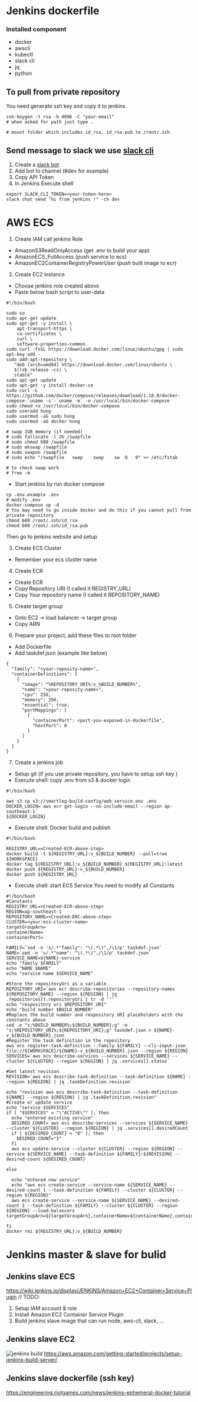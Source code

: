 # Jenkins dockerfile
### Installed component
- docker
- awscli
- kubectl
- slack cli
- jq
- python

## To pull from private repository
You need generate ssh key and copy it to jenkins
```
ssh-keygen -t rsa -b 4096 -C "your-email"
# when asked for path just type .

# mount folder which includes id_rsa, id_rsa.pub to /root/.ssh
```

## Send message to slack we use [slack cli](https://github.com/rockymadden/slack-cli)

1. Create a [slack bot](https://my.slack.com/services/new/bot)
2. Add bot to channel (#dev for example)
2. Copy API Token
3. In Jenkins Execute shell
```
export SLACK_CLI_TOKEN=<your-token-here>
slack chat send "hi from jenkins !" -ch dev
```

# AWS ECS
1. Create IAM call jenkins Role
- AmazonS3ReadOnlyAccess (get .env to build your app)
- AmazonECS_FullAccess (push service to ecs)
- AmazonEC2ContainerRegistryPowerUser (push built image to ecr)

2. Create EC2 instance
- Choose jenkins role created above
- Paste below bash script to user-data
```
#!/bin/bash

sudo su
sudo apt-get update
sudo apt-get -y install \
    apt-transport-https \
    ca-certificates \
    curl \
    software-properties-common
sudo curl -fsSL https://download.docker.com/linux/ubuntu/gpg | sudo apt-key add -
sudo add-apt-repository \
   "deb [arch=amd64] https://download.docker.com/linux/ubuntu \
   $(lsb_release -cs) \
   stable"
sudo apt-get update
sudo apt-get -y install docker-ce
sudo curl -L https://github.com/docker/compose/releases/download/1.18.0/docker-compose-`uname -s`-`uname -m` -o /usr/local/bin/docker-compose
sudo chmod +x /usr/local/bin/docker-compose
sudo useradd hung
sudo usermod -aG sudo hung
sudo usermod -aG docker hung

# swap 1GB memory (if needed)
# sudo fallocate -l 2G /swapfile
# sudo chmod 600 /swapfile
# sudo mkswap /swapfile
# sudo swapon /swapfile
# sudo echo "/swapfile   swap    swap    sw  0   0" >> /etc/fstab

# to check swap work
# free -m
```
- Start jenkins by run docker compose
```
cp .env.example .env
# modify .env
docker-compose up -d
# You may need to go inside docker and do this if you cannot pull from private repository
chmod 600 /root/.ssh/id_rsa
chmod 600 /root/.ssh/id_rsa.pub
```
Then go to jenkins website and setup

3. Create ECS Cluster
- Remember your ecs cluster name

4. Create ECR
- Create ECR
- Copy Repository URI (I called it REGISTRY_URL)
- Copy Your repository name (I called it REPOSITORY_NAME)

5. Create target group
- Goto EC2 -> load balancer -> target group
- Copy ARN

6. Prepare your project, add these files to root folder
- Add Dockerfile
- Add taskdef.json (example like below)
```
{
  "family": "<your-reposity-name>",
  "containerDefinitions": [
    {
      "image": "%REPOSITORY_URI%:v_%BUILD_NUMBER%",
      "name": "<your-reposity-name>",
      "cpu": 256,
      "memory": 256,
      "essential": true,
      "portMappings": [
        {
          "containerPort": <port-you-exposed-in-dockerfile",
          "hostPort": 0
        }
      ]
    }
  ]
}

```

7. Create a jenkins job
- Setup git (if you use private repository, you have to setup ssh key )
- Execute shell: copy .env from s3 & docker login
```
#!/bin/bash

aws s3 cp s3://smartlog-build-config/web-service.env .env
DOCKER_LOGIN=`aws ecr get-login --no-include-email --region ap-southeast-1`
${DOCKER_LOGIN}
```

- Execute shell: Docker build and publish
```
#!/bin/bash

REGISTRY_URL=<Created-ECR-above-step>
docker build -t ${REGISTRY_URL}:v_${BUILD_NUMBER} --pull=true ${WORKSPACE}
docker tag ${REGISTRY_URL}:v_${BUILD_NUMBER} ${REGISTRY_URL}:latest
docker push ${REGISTRY_URL}:v_${BUILD_NUMBER}
docker push ${REGISTRY_URL}
```

- Execute shell: start ECS Service
You need to modify all Constants
```
#!/bin/bash
#Constants
REGISTRY_URL=<Created-ECR-above-step>
REGION=ap-southeast-1
REPOSITORY_NAME=<Created-ERC-above-step>
CLUSTER=<your-ecs-cluster-name>
targetGroupArn=
containerName=
containerPort=

FAMILY=`sed -n 's/.*"family": "\(.*\)",/\1/p' taskdef.json`
NAME=`sed -n 's/.*"name": "\(.*\)",/\1/p' taskdef.json`
SERVICE_NAME=${NAME}-service
echo "family $FAMILY"
echo "NAME $NAME"
echo "service name $SERVICE_NAME"

#Store the repositoryUri as a variable
REPOSITORY_URI=`aws ecr describe-repositories --repository-names ${REPOSITORY_NAME} --region ${REGION} | jq .repositories[].repositoryUri | tr -d '"'`
echo "respository uri $REPOSITORY_URI"
echo "build number $BUILD_NUMBER"
#Replace the build number and respository URI placeholders with the constants above
sed -e "s;%BUILD_NUMBER%;${BUILD_NUMBER};g" -e "s;%REPOSITORY_URI%;${REPOSITORY_URI};g" taskdef.json > ${NAME}-v_${BUILD_NUMBER}.json
#Register the task definition in the repository
aws ecs register-task-definition --family ${FAMILY} --cli-input-json file://${WORKSPACE}/${NAME}-v_${BUILD_NUMBER}.json --region ${REGION}
SERVICES=`aws ecs describe-services --services ${SERVICE_NAME} --cluster ${CLUSTER} --region ${REGION} | jq .services[].status`

#Get latest revision
REVISION=`aws ecs describe-task-definition --task-definition ${NAME} --region ${REGION} | jq .taskDefinition.revision`

echo "revision aws ecs describe-task-definition --task-definition ${NAME} --region ${REGION} | jq .taskDefinition.revision"
#Create or update service
echo "service $SERVICES"
if [ "$SERVICES" = "\"ACTIVE\"" ]; then
  echo "entered existing service"
  DESIRED_COUNT=`aws ecs describe-services --services ${SERVICE_NAME} --cluster ${CLUSTER} --region ${REGION} | jq .services[].desiredCount`
  if [ ${DESIRED_COUNT} = "0" ]; then
    DESIRED_COUNT="1"
  fi
  aws ecs update-service --cluster ${CLUSTER} --region ${REGION} --service ${SERVICE_NAME} --task-definition ${FAMILY}:${REVISION} --desired-count ${DESIRED_COUNT}

else

  echo "entered new service"
  echo "aws ecs create-service --service-name ${SERVICE_NAME} --desired-count 1 --task-definition ${FAMILY} --cluster ${CLUSTER} --region ${REGION}"
  aws ecs create-service --service-name ${SERVICE_NAME} --desired-count 1 --task-definition ${FAMILY} --cluster ${CLUSTER} --region ${REGION} --load-balancers targetGroupArn=${targetGroupArn},containerName=${containerName},containerPort=${containerPort}

fi
docker rmi ${REGISTRY_URL}:v_${BUILD_NUMBER}
```

# Jenkins master & slave for bulid

## Jenkins slave ECS
https://wiki.jenkins.io/display/JENKINS/Amazon+EC2+Container+Service+Plugin
// TODO: 
1. Setup IAM account & role
2. Install Amazon EC2 Container Service Plugin
3. Build jenkins slave image that can run node, aws-cli, slack, ...

## Jenkins slave EC2

![jenkins build](https://d1.awsstatic.com/Projects/P5505030/arch-diagram_jenkins.7677f587a3727562ec4e6c7e69ed594729cab171.png)
https://aws.amazon.com/getting-started/projects/setup-jenkins-build-server/

## Jenkins slave dockerfile (ssh key)
https://engineering.riotgames.com/news/jenkins-ephemeral-docker-tutorial
